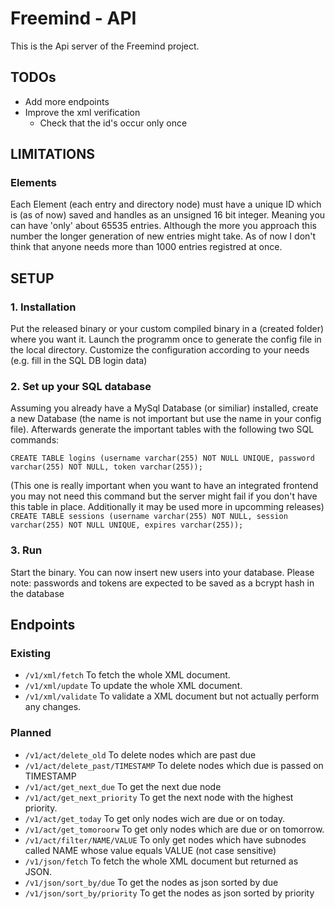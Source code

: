 # Freemind - API
This is the Api server of the Freemind project.

## TODOs
- Add more endpoints
- Improve the xml verification
  - Check that the id's occur only once

## LIMITATIONS
### Elements
Each Element (each entry and directory node) must have a unique ID which is
(as of now) saved and handles as an unsigned 16 bit integer. Meaning you can
have 'only' about 65535 entries. Although the more you approach this number
the longer generation of new entries might take. As of now I don't think that
anyone needs more than 1000 entries registred at once.

## SETUP
### 1. Installation
Put the released binary or your custom compiled binary
in a (created folder) where you want it. Launch the
programm once to generate the config file in the local
directory. Customize the configuration according to your
needs (e.g. fill in the SQL DB login data)

### 2. Set up your SQL database
Assuming you already have a MySql Database (or similiar)
installed, create a new Database (the name is not important
but use the name in your config file). Afterwards generate
the important tables with the following two SQL commands:

`CREATE TABLE logins (username varchar(255) NOT NULL UNIQUE, password varchar(255) NOT NULL, token varchar(255));`

(This one is really important when you want to have an integrated frontend
you may not need this command but the server might fail if you don't have this
table in place. Additionally it may be used more in upcomming releases)
`CREATE TABLE sessions (username varchar(255) NOT NULL, session varchar(255) NOT NULL UNIQUE, expires varchar(255));`

### 3. Run
Start the binary. You can now insert new users into your database.
Please note: passwords and tokens are expected to be saved as a
bcrypt hash in the database

## Endpoints
### Existing
- `/v1/xml/fetch` To fetch the whole XML document.
- `/v1/xml/update` To update the whole XML document.
- `/v1/xml/validate` To validate a XML document but not actually perform any changes.

### Planned
- `/v1/act/delete_old` To delete nodes which are past due
- `/v1/act/delete_past/TIMESTAMP` To delete nodes which due is passed on TIMESTAMP
- `/v1/act/get_next_due` To get the next due node
- `/v1/act/get_next_priority` To get the next node with the highest priority.
- `/v1/act/get_today` To get only nodes wich are due or on today.
- `/v1/act/get_tomoroorw` To get only nodes which are due or on tomorrow.
- `/v1/act/filter/NAME/VALUE` To only get nodes which have subnodes called NAME whose value equals VALUE (not case sensitive)
- `/v1/json/fetch` To fetch the whole XML document but returned as JSON.
- `/v1/json/sort_by/due` To get the nodes as json sorted by due
- `/v1/json/sort_by/priority` To get the nodes as json sorted by priority